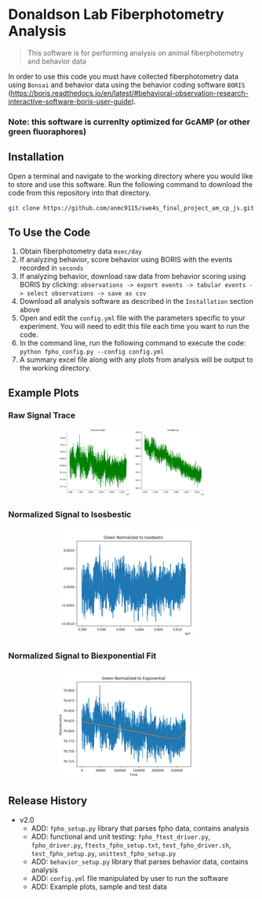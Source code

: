 # Donaldson Lab Fiberphotometry Analysis
> This software is for performing analysis on animal fiberphotemetry and behavior data 

In order to use this code you must have collected fiberphotometry data using `Bonsai` and behavior data using the behavior coding software `BORIS` (https://boris.readthedocs.io/en/latest/#behavioral-observation-research-interactive-software-boris-user-guide). 

### Note: this software is currenlty optimized for GcAMP (or other green fluoraphores)


## Installation

Open a terminal and navigate to the working directory where you would like to store and use this software. Run the following command to download the code from this repository into that directory. 

```sh
git clone https://github.com/anmc9115/swe4s_final_project_am_cp_js.git
```

## To Use the Code
1. Obtain fiberphotometry data `msec/day`
2. If analyzing behavior, score behavior using BORIS with the events recorded in `seconds`
3. If analyzing behavior, download raw data from behavior scoring using BORIS by clicking: `observations -> export events -> tabular events -> select observations -> save as csv`
4. Download all analysis software as described in the `Installation` section above
5. Open and edit the `config.yml` file with the parameters specific to your experiment. You will need to edit this file each time you want to run the code.
6. In the command line, run the following command to execute the code:
      `python fpho_config.py --config config.yml`
7. A summary excel file along with any plots from analysis will be output to the working directory.

## Example Plots
### Raw Signal Trace
<center><img src="Python/ExamplePlots/Ex_RawSig.png" width="300"/></center>

### Normalized Signal to Isosbestic
<center><img src="Python/ExamplePlots/Ex_NormIso.png" width="300"/></center>

### Normalized Signal to Biexponential Fit
<center><img src="Python/ExamplePlots/Ex_NormExp.png" width="300"/></center>

## Release History

* v2.0
    * ADD: `fpho_setup.py` library that parses fpho data, contains analysis
    * ADD: functional and unit testing: `fpho_ftest_driver.py`, `fpho_driver.py`, `ftests_fpho_setup.txt`, `test_fpho_driver.sh`, `test_fpho_setup.py`, `unittest_fpho_setup.py`
    * ADD: `behavior_setup.py` library that parses behavior data, contains analysis
    * ADD: `config.yml` file manipulated by user to run the software
    * ADD: Example plots, sample and test data
